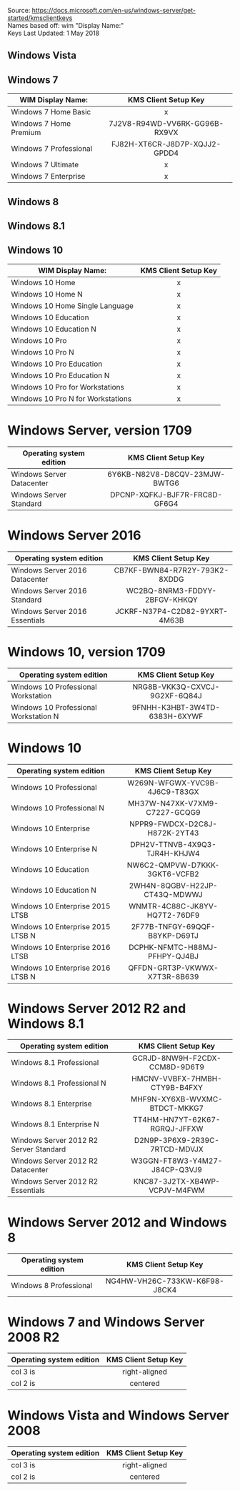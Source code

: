Source: https://docs.microsoft.com/en-us/windows-server/get-started/kmsclientkeys
<br>
Names based off: wim "Display Name:"
<br>
Keys Last Updated: 1 May 2018



## Windows Vista

## Windows 7

| WIM Display Name:               | KMS Client Setup Key |
| --------------------------------|:--------------------:|
| Windows 7 Home Basic | x |
| Windows 7 Home Premium | 7J2V8-R94WD-VV6RK-GG96B-RX9VX |
| Windows 7 Professional | FJ82H-XT6CR-J8D7P-XQJJ2-GPDD4 |
| Windows 7 Ultimate | x |
| Windows 7 Enterprise | x |
## Windows 8



## Windows 8.1

## Windows 10
| WIM Display Name:               | KMS Client Setup Key |
| --------------------------------|:--------------------:|
| Windows 10 Home | x |
| Windows 10 Home N | x |
| Windows 10 Home Single Language | x |
| Windows 10 Education | x |
| Windows 10 Education N | x |
| Windows 10 Pro | x |
| Windows 10 Pro N | x |
| Windows 10 Pro Education | x |
| Windows 10 Pro Education N | x |
| Windows 10 Pro for Workstations | x |
| Windows 10 Pro N for Workstations | x |






# Windows Server, version 1709

| Operating system edition        | KMS Client Setup Key |
| --------------------------------|:--------------------:|
| Windows Server Datacenter | 6Y6KB-N82V8-D8CQV-23MJW-BWTG6 |
| Windows Server Standard | DPCNP-XQFKJ-BJF7R-FRC8D-GF6G4 |

# Windows Server 2016

| Operating system edition        | KMS Client Setup Key |
| --------------------------------|:--------------------:|
| Windows Server 2016 Datacenter | CB7KF-BWN84-R7R2Y-793K2-8XDDG |
| Windows Server 2016 Standard | WC2BQ-8NRM3-FDDYY-2BFGV-KHKQY |
| Windows Server 2016 Essentials | JCKRF-N37P4-C2D82-9YXRT-4M63B |

# Windows 10, version 1709

| Operating system edition        | KMS Client Setup Key |
| --------------------------------|:--------------------:|
| Windows 10 Professional Workstation | NRG8B-VKK3Q-CXVCJ-9G2XF-6Q84J |
| Windows 10 Professional Workstation N | 9FNHH-K3HBT-3W4TD-6383H-6XYWF |

# Windows 10

| Operating system edition        | KMS Client Setup Key |
| --------------------------------|:--------------------:|
| Windows 10 Professional | W269N-WFGWX-YVC9B-4J6C9-T83GX |
| Windows 10 Professional N | MH37W-N47XK-V7XM9-C7227-GCQG9 |
| Windows 10 Enterprise | NPPR9-FWDCX-D2C8J-H872K-2YT43 |
| Windows 10 Enterprise N | DPH2V-TTNVB-4X9Q3-TJR4H-KHJW4 |
| Windows 10 Education | NW6C2-QMPVW-D7KKK-3GKT6-VCFB2 |
| Windows 10 Education N | 2WH4N-8QGBV-H22JP-CT43Q-MDWWJ |
| Windows 10 Enterprise 2015 LTSB | WNMTR-4C88C-JK8YV-HQ7T2-76DF9 |
| Windows 10 Enterprise 2015 LTSB N	 | 2F77B-TNFGY-69QQF-B8YKP-D69TJ |
| Windows 10 Enterprise 2016 LTSB | DCPHK-NFMTC-H88MJ-PFHPY-QJ4BJ |
| Windows 10 Enterprise 2016 LTSB N | QFFDN-GRT3P-VKWWX-X7T3R-8B639 |

# Windows Server 2012 R2 and Windows 8.1

| Operating system edition        | KMS Client Setup Key |
| --------------------------------|:--------------------:|
| Windows 8.1 Professional | GCRJD-8NW9H-F2CDX-CCM8D-9D6T9 |
| Windows 8.1 Professional N | HMCNV-VVBFX-7HMBH-CTY9B-B4FXY |
| Windows 8.1 Enterprise | MHF9N-XY6XB-WVXMC-BTDCT-MKKG7 |
| Windows 8.1 Enterprise N | TT4HM-HN7YT-62K67-RGRQJ-JFFXW |
| Windows Server 2012 R2 Server Standard | D2N9P-3P6X9-2R39C-7RTCD-MDVJX |
| Windows Server 2012 R2 Datacenter | W3GGN-FT8W3-Y4M27-J84CP-Q3VJ9 |
| Windows Server 2012 R2 Essentials | KNC87-3J2TX-XB4WP-VCPJV-M4FWM |



# Windows Server 2012 and Windows 8

| Operating system edition        | KMS Client Setup Key |
| --------------------------------|:--------------------:|
| Windows 8 Professional | NG4HW-VH26C-733KW-K6F98-J8CK4 |

# Windows 7 and Windows Server 2008 R2

| Operating system edition        | KMS Client Setup Key |
| --------------------------------|:--------------------:|
| col 3 is                        | right-aligned        |
| col 2 is                        | centered             |

# Windows Vista and Windows Server 2008

| Operating system edition        | KMS Client Setup Key |
| --------------------------------|:--------------------:|
| col 3 is                        | right-aligned        |
| col 2 is                        | centered             |
